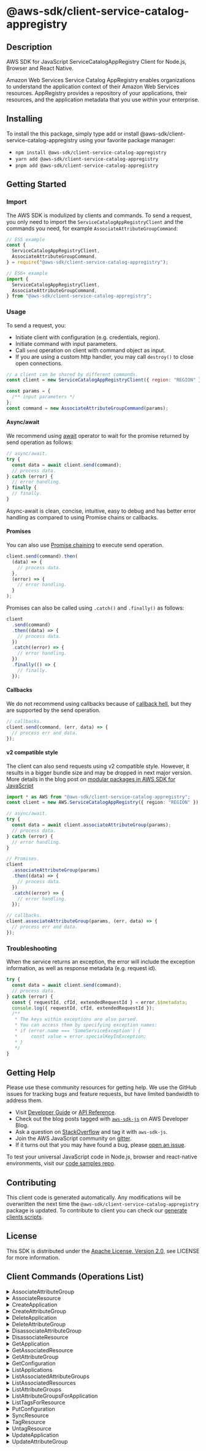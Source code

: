 <!-- generated file, do not edit directly -->

# @aws-sdk/client-service-catalog-appregistry

## Description

AWS SDK for JavaScript ServiceCatalogAppRegistry Client for Node.js, Browser and React Native.

<p> Amazon Web Services Service Catalog AppRegistry enables organizations to understand the application context of their Amazon Web Services resources. AppRegistry provides a repository of your applications, their resources, and the application metadata that you use within your enterprise.</p>

## Installing

To install the this package, simply type add or install @aws-sdk/client-service-catalog-appregistry
using your favorite package manager:

- `npm install @aws-sdk/client-service-catalog-appregistry`
- `yarn add @aws-sdk/client-service-catalog-appregistry`
- `pnpm add @aws-sdk/client-service-catalog-appregistry`

## Getting Started

### Import

The AWS SDK is modulized by clients and commands.
To send a request, you only need to import the `ServiceCatalogAppRegistryClient` and
the commands you need, for example `AssociateAttributeGroupCommand`:

```js
// ES5 example
const {
  ServiceCatalogAppRegistryClient,
  AssociateAttributeGroupCommand,
} = require("@aws-sdk/client-service-catalog-appregistry");
```

```ts
// ES6+ example
import {
  ServiceCatalogAppRegistryClient,
  AssociateAttributeGroupCommand,
} from "@aws-sdk/client-service-catalog-appregistry";
```

### Usage

To send a request, you:

- Initiate client with configuration (e.g. credentials, region).
- Initiate command with input parameters.
- Call `send` operation on client with command object as input.
- If you are using a custom http handler, you may call `destroy()` to close open connections.

```js
// a client can be shared by different commands.
const client = new ServiceCatalogAppRegistryClient({ region: "REGION" });

const params = {
  /** input parameters */
};
const command = new AssociateAttributeGroupCommand(params);
```

#### Async/await

We recommend using [await](https://developer.mozilla.org/en-US/docs/Web/JavaScript/Reference/Operators/await)
operator to wait for the promise returned by send operation as follows:

```js
// async/await.
try {
  const data = await client.send(command);
  // process data.
} catch (error) {
  // error handling.
} finally {
  // finally.
}
```

Async-await is clean, concise, intuitive, easy to debug and has better error handling
as compared to using Promise chains or callbacks.

#### Promises

You can also use [Promise chaining](https://developer.mozilla.org/en-US/docs/Web/JavaScript/Guide/Using_promises#chaining)
to execute send operation.

```js
client.send(command).then(
  (data) => {
    // process data.
  },
  (error) => {
    // error handling.
  }
);
```

Promises can also be called using `.catch()` and `.finally()` as follows:

```js
client
  .send(command)
  .then((data) => {
    // process data.
  })
  .catch((error) => {
    // error handling.
  })
  .finally(() => {
    // finally.
  });
```

#### Callbacks

We do not recommend using callbacks because of [callback hell](http://callbackhell.com/),
but they are supported by the send operation.

```js
// callbacks.
client.send(command, (err, data) => {
  // process err and data.
});
```

#### v2 compatible style

The client can also send requests using v2 compatible style.
However, it results in a bigger bundle size and may be dropped in next major version. More details in the blog post
on [modular packages in AWS SDK for JavaScript](https://aws.amazon.com/blogs/developer/modular-packages-in-aws-sdk-for-javascript/)

```ts
import * as AWS from "@aws-sdk/client-service-catalog-appregistry";
const client = new AWS.ServiceCatalogAppRegistry({ region: "REGION" });

// async/await.
try {
  const data = await client.associateAttributeGroup(params);
  // process data.
} catch (error) {
  // error handling.
}

// Promises.
client
  .associateAttributeGroup(params)
  .then((data) => {
    // process data.
  })
  .catch((error) => {
    // error handling.
  });

// callbacks.
client.associateAttributeGroup(params, (err, data) => {
  // process err and data.
});
```

### Troubleshooting

When the service returns an exception, the error will include the exception information,
as well as response metadata (e.g. request id).

```js
try {
  const data = await client.send(command);
  // process data.
} catch (error) {
  const { requestId, cfId, extendedRequestId } = error.$$metadata;
  console.log({ requestId, cfId, extendedRequestId });
  /**
   * The keys within exceptions are also parsed.
   * You can access them by specifying exception names:
   * if (error.name === 'SomeServiceException') {
   *     const value = error.specialKeyInException;
   * }
   */
}
```

## Getting Help

Please use these community resources for getting help.
We use the GitHub issues for tracking bugs and feature requests, but have limited bandwidth to address them.

- Visit [Developer Guide](https://docs.aws.amazon.com/sdk-for-javascript/v3/developer-guide/welcome.html)
  or [API Reference](https://docs.aws.amazon.com/AWSJavaScriptSDK/v3/latest/index.html).
- Check out the blog posts tagged with [`aws-sdk-js`](https://aws.amazon.com/blogs/developer/tag/aws-sdk-js/)
  on AWS Developer Blog.
- Ask a question on [StackOverflow](https://stackoverflow.com/questions/tagged/aws-sdk-js) and tag it with `aws-sdk-js`.
- Join the AWS JavaScript community on [gitter](https://gitter.im/aws/aws-sdk-js-v3).
- If it turns out that you may have found a bug, please [open an issue](https://github.com/aws/aws-sdk-js-v3/issues/new/choose).

To test your universal JavaScript code in Node.js, browser and react-native environments,
visit our [code samples repo](https://github.com/aws-samples/aws-sdk-js-tests).

## Contributing

This client code is generated automatically. Any modifications will be overwritten the next time the `@aws-sdk/client-service-catalog-appregistry` package is updated.
To contribute to client you can check our [generate clients scripts](https://github.com/aws/aws-sdk-js-v3/tree/main/scripts/generate-clients).

## License

This SDK is distributed under the
[Apache License, Version 2.0](http://www.apache.org/licenses/LICENSE-2.0),
see LICENSE for more information.

## Client Commands (Operations List)

<details>
<summary>
AssociateAttributeGroup
</summary>

[Command API Reference](https://docs.aws.amazon.com/AWSJavaScriptSDK/v3/latest/clients/client-service-catalog-appregistry/classes/associateattributegroupcommand.html) / [Input](https://docs.aws.amazon.com/AWSJavaScriptSDK/v3/latest/clients/client-service-catalog-appregistry/interfaces/associateattributegroupcommandinput.html) / [Output](https://docs.aws.amazon.com/AWSJavaScriptSDK/v3/latest/clients/client-service-catalog-appregistry/interfaces/associateattributegroupcommandoutput.html)

</details>
<details>
<summary>
AssociateResource
</summary>

[Command API Reference](https://docs.aws.amazon.com/AWSJavaScriptSDK/v3/latest/clients/client-service-catalog-appregistry/classes/associateresourcecommand.html) / [Input](https://docs.aws.amazon.com/AWSJavaScriptSDK/v3/latest/clients/client-service-catalog-appregistry/interfaces/associateresourcecommandinput.html) / [Output](https://docs.aws.amazon.com/AWSJavaScriptSDK/v3/latest/clients/client-service-catalog-appregistry/interfaces/associateresourcecommandoutput.html)

</details>
<details>
<summary>
CreateApplication
</summary>

[Command API Reference](https://docs.aws.amazon.com/AWSJavaScriptSDK/v3/latest/clients/client-service-catalog-appregistry/classes/createapplicationcommand.html) / [Input](https://docs.aws.amazon.com/AWSJavaScriptSDK/v3/latest/clients/client-service-catalog-appregistry/interfaces/createapplicationcommandinput.html) / [Output](https://docs.aws.amazon.com/AWSJavaScriptSDK/v3/latest/clients/client-service-catalog-appregistry/interfaces/createapplicationcommandoutput.html)

</details>
<details>
<summary>
CreateAttributeGroup
</summary>

[Command API Reference](https://docs.aws.amazon.com/AWSJavaScriptSDK/v3/latest/clients/client-service-catalog-appregistry/classes/createattributegroupcommand.html) / [Input](https://docs.aws.amazon.com/AWSJavaScriptSDK/v3/latest/clients/client-service-catalog-appregistry/interfaces/createattributegroupcommandinput.html) / [Output](https://docs.aws.amazon.com/AWSJavaScriptSDK/v3/latest/clients/client-service-catalog-appregistry/interfaces/createattributegroupcommandoutput.html)

</details>
<details>
<summary>
DeleteApplication
</summary>

[Command API Reference](https://docs.aws.amazon.com/AWSJavaScriptSDK/v3/latest/clients/client-service-catalog-appregistry/classes/deleteapplicationcommand.html) / [Input](https://docs.aws.amazon.com/AWSJavaScriptSDK/v3/latest/clients/client-service-catalog-appregistry/interfaces/deleteapplicationcommandinput.html) / [Output](https://docs.aws.amazon.com/AWSJavaScriptSDK/v3/latest/clients/client-service-catalog-appregistry/interfaces/deleteapplicationcommandoutput.html)

</details>
<details>
<summary>
DeleteAttributeGroup
</summary>

[Command API Reference](https://docs.aws.amazon.com/AWSJavaScriptSDK/v3/latest/clients/client-service-catalog-appregistry/classes/deleteattributegroupcommand.html) / [Input](https://docs.aws.amazon.com/AWSJavaScriptSDK/v3/latest/clients/client-service-catalog-appregistry/interfaces/deleteattributegroupcommandinput.html) / [Output](https://docs.aws.amazon.com/AWSJavaScriptSDK/v3/latest/clients/client-service-catalog-appregistry/interfaces/deleteattributegroupcommandoutput.html)

</details>
<details>
<summary>
DisassociateAttributeGroup
</summary>

[Command API Reference](https://docs.aws.amazon.com/AWSJavaScriptSDK/v3/latest/clients/client-service-catalog-appregistry/classes/disassociateattributegroupcommand.html) / [Input](https://docs.aws.amazon.com/AWSJavaScriptSDK/v3/latest/clients/client-service-catalog-appregistry/interfaces/disassociateattributegroupcommandinput.html) / [Output](https://docs.aws.amazon.com/AWSJavaScriptSDK/v3/latest/clients/client-service-catalog-appregistry/interfaces/disassociateattributegroupcommandoutput.html)

</details>
<details>
<summary>
DisassociateResource
</summary>

[Command API Reference](https://docs.aws.amazon.com/AWSJavaScriptSDK/v3/latest/clients/client-service-catalog-appregistry/classes/disassociateresourcecommand.html) / [Input](https://docs.aws.amazon.com/AWSJavaScriptSDK/v3/latest/clients/client-service-catalog-appregistry/interfaces/disassociateresourcecommandinput.html) / [Output](https://docs.aws.amazon.com/AWSJavaScriptSDK/v3/latest/clients/client-service-catalog-appregistry/interfaces/disassociateresourcecommandoutput.html)

</details>
<details>
<summary>
GetApplication
</summary>

[Command API Reference](https://docs.aws.amazon.com/AWSJavaScriptSDK/v3/latest/clients/client-service-catalog-appregistry/classes/getapplicationcommand.html) / [Input](https://docs.aws.amazon.com/AWSJavaScriptSDK/v3/latest/clients/client-service-catalog-appregistry/interfaces/getapplicationcommandinput.html) / [Output](https://docs.aws.amazon.com/AWSJavaScriptSDK/v3/latest/clients/client-service-catalog-appregistry/interfaces/getapplicationcommandoutput.html)

</details>
<details>
<summary>
GetAssociatedResource
</summary>

[Command API Reference](https://docs.aws.amazon.com/AWSJavaScriptSDK/v3/latest/clients/client-service-catalog-appregistry/classes/getassociatedresourcecommand.html) / [Input](https://docs.aws.amazon.com/AWSJavaScriptSDK/v3/latest/clients/client-service-catalog-appregistry/interfaces/getassociatedresourcecommandinput.html) / [Output](https://docs.aws.amazon.com/AWSJavaScriptSDK/v3/latest/clients/client-service-catalog-appregistry/interfaces/getassociatedresourcecommandoutput.html)

</details>
<details>
<summary>
GetAttributeGroup
</summary>

[Command API Reference](https://docs.aws.amazon.com/AWSJavaScriptSDK/v3/latest/clients/client-service-catalog-appregistry/classes/getattributegroupcommand.html) / [Input](https://docs.aws.amazon.com/AWSJavaScriptSDK/v3/latest/clients/client-service-catalog-appregistry/interfaces/getattributegroupcommandinput.html) / [Output](https://docs.aws.amazon.com/AWSJavaScriptSDK/v3/latest/clients/client-service-catalog-appregistry/interfaces/getattributegroupcommandoutput.html)

</details>
<details>
<summary>
GetConfiguration
</summary>

[Command API Reference](https://docs.aws.amazon.com/AWSJavaScriptSDK/v3/latest/clients/client-service-catalog-appregistry/classes/getconfigurationcommand.html) / [Input](https://docs.aws.amazon.com/AWSJavaScriptSDK/v3/latest/clients/client-service-catalog-appregistry/interfaces/getconfigurationcommandinput.html) / [Output](https://docs.aws.amazon.com/AWSJavaScriptSDK/v3/latest/clients/client-service-catalog-appregistry/interfaces/getconfigurationcommandoutput.html)

</details>
<details>
<summary>
ListApplications
</summary>

[Command API Reference](https://docs.aws.amazon.com/AWSJavaScriptSDK/v3/latest/clients/client-service-catalog-appregistry/classes/listapplicationscommand.html) / [Input](https://docs.aws.amazon.com/AWSJavaScriptSDK/v3/latest/clients/client-service-catalog-appregistry/interfaces/listapplicationscommandinput.html) / [Output](https://docs.aws.amazon.com/AWSJavaScriptSDK/v3/latest/clients/client-service-catalog-appregistry/interfaces/listapplicationscommandoutput.html)

</details>
<details>
<summary>
ListAssociatedAttributeGroups
</summary>

[Command API Reference](https://docs.aws.amazon.com/AWSJavaScriptSDK/v3/latest/clients/client-service-catalog-appregistry/classes/listassociatedattributegroupscommand.html) / [Input](https://docs.aws.amazon.com/AWSJavaScriptSDK/v3/latest/clients/client-service-catalog-appregistry/interfaces/listassociatedattributegroupscommandinput.html) / [Output](https://docs.aws.amazon.com/AWSJavaScriptSDK/v3/latest/clients/client-service-catalog-appregistry/interfaces/listassociatedattributegroupscommandoutput.html)

</details>
<details>
<summary>
ListAssociatedResources
</summary>

[Command API Reference](https://docs.aws.amazon.com/AWSJavaScriptSDK/v3/latest/clients/client-service-catalog-appregistry/classes/listassociatedresourcescommand.html) / [Input](https://docs.aws.amazon.com/AWSJavaScriptSDK/v3/latest/clients/client-service-catalog-appregistry/interfaces/listassociatedresourcescommandinput.html) / [Output](https://docs.aws.amazon.com/AWSJavaScriptSDK/v3/latest/clients/client-service-catalog-appregistry/interfaces/listassociatedresourcescommandoutput.html)

</details>
<details>
<summary>
ListAttributeGroups
</summary>

[Command API Reference](https://docs.aws.amazon.com/AWSJavaScriptSDK/v3/latest/clients/client-service-catalog-appregistry/classes/listattributegroupscommand.html) / [Input](https://docs.aws.amazon.com/AWSJavaScriptSDK/v3/latest/clients/client-service-catalog-appregistry/interfaces/listattributegroupscommandinput.html) / [Output](https://docs.aws.amazon.com/AWSJavaScriptSDK/v3/latest/clients/client-service-catalog-appregistry/interfaces/listattributegroupscommandoutput.html)

</details>
<details>
<summary>
ListAttributeGroupsForApplication
</summary>

[Command API Reference](https://docs.aws.amazon.com/AWSJavaScriptSDK/v3/latest/clients/client-service-catalog-appregistry/classes/listattributegroupsforapplicationcommand.html) / [Input](https://docs.aws.amazon.com/AWSJavaScriptSDK/v3/latest/clients/client-service-catalog-appregistry/interfaces/listattributegroupsforapplicationcommandinput.html) / [Output](https://docs.aws.amazon.com/AWSJavaScriptSDK/v3/latest/clients/client-service-catalog-appregistry/interfaces/listattributegroupsforapplicationcommandoutput.html)

</details>
<details>
<summary>
ListTagsForResource
</summary>

[Command API Reference](https://docs.aws.amazon.com/AWSJavaScriptSDK/v3/latest/clients/client-service-catalog-appregistry/classes/listtagsforresourcecommand.html) / [Input](https://docs.aws.amazon.com/AWSJavaScriptSDK/v3/latest/clients/client-service-catalog-appregistry/interfaces/listtagsforresourcecommandinput.html) / [Output](https://docs.aws.amazon.com/AWSJavaScriptSDK/v3/latest/clients/client-service-catalog-appregistry/interfaces/listtagsforresourcecommandoutput.html)

</details>
<details>
<summary>
PutConfiguration
</summary>

[Command API Reference](https://docs.aws.amazon.com/AWSJavaScriptSDK/v3/latest/clients/client-service-catalog-appregistry/classes/putconfigurationcommand.html) / [Input](https://docs.aws.amazon.com/AWSJavaScriptSDK/v3/latest/clients/client-service-catalog-appregistry/interfaces/putconfigurationcommandinput.html) / [Output](https://docs.aws.amazon.com/AWSJavaScriptSDK/v3/latest/clients/client-service-catalog-appregistry/interfaces/putconfigurationcommandoutput.html)

</details>
<details>
<summary>
SyncResource
</summary>

[Command API Reference](https://docs.aws.amazon.com/AWSJavaScriptSDK/v3/latest/clients/client-service-catalog-appregistry/classes/syncresourcecommand.html) / [Input](https://docs.aws.amazon.com/AWSJavaScriptSDK/v3/latest/clients/client-service-catalog-appregistry/interfaces/syncresourcecommandinput.html) / [Output](https://docs.aws.amazon.com/AWSJavaScriptSDK/v3/latest/clients/client-service-catalog-appregistry/interfaces/syncresourcecommandoutput.html)

</details>
<details>
<summary>
TagResource
</summary>

[Command API Reference](https://docs.aws.amazon.com/AWSJavaScriptSDK/v3/latest/clients/client-service-catalog-appregistry/classes/tagresourcecommand.html) / [Input](https://docs.aws.amazon.com/AWSJavaScriptSDK/v3/latest/clients/client-service-catalog-appregistry/interfaces/tagresourcecommandinput.html) / [Output](https://docs.aws.amazon.com/AWSJavaScriptSDK/v3/latest/clients/client-service-catalog-appregistry/interfaces/tagresourcecommandoutput.html)

</details>
<details>
<summary>
UntagResource
</summary>

[Command API Reference](https://docs.aws.amazon.com/AWSJavaScriptSDK/v3/latest/clients/client-service-catalog-appregistry/classes/untagresourcecommand.html) / [Input](https://docs.aws.amazon.com/AWSJavaScriptSDK/v3/latest/clients/client-service-catalog-appregistry/interfaces/untagresourcecommandinput.html) / [Output](https://docs.aws.amazon.com/AWSJavaScriptSDK/v3/latest/clients/client-service-catalog-appregistry/interfaces/untagresourcecommandoutput.html)

</details>
<details>
<summary>
UpdateApplication
</summary>

[Command API Reference](https://docs.aws.amazon.com/AWSJavaScriptSDK/v3/latest/clients/client-service-catalog-appregistry/classes/updateapplicationcommand.html) / [Input](https://docs.aws.amazon.com/AWSJavaScriptSDK/v3/latest/clients/client-service-catalog-appregistry/interfaces/updateapplicationcommandinput.html) / [Output](https://docs.aws.amazon.com/AWSJavaScriptSDK/v3/latest/clients/client-service-catalog-appregistry/interfaces/updateapplicationcommandoutput.html)

</details>
<details>
<summary>
UpdateAttributeGroup
</summary>

[Command API Reference](https://docs.aws.amazon.com/AWSJavaScriptSDK/v3/latest/clients/client-service-catalog-appregistry/classes/updateattributegroupcommand.html) / [Input](https://docs.aws.amazon.com/AWSJavaScriptSDK/v3/latest/clients/client-service-catalog-appregistry/interfaces/updateattributegroupcommandinput.html) / [Output](https://docs.aws.amazon.com/AWSJavaScriptSDK/v3/latest/clients/client-service-catalog-appregistry/interfaces/updateattributegroupcommandoutput.html)

</details>
